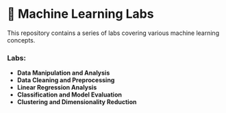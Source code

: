 # 🚀 Machine Learning Labs

This repository contains a series of labs covering various machine learning concepts.

### Labs:

- **Data Manipulation and Analysis**
- **Data Cleaning and Preprocessing**
- **Linear Regression Analysis**
- **Classification and Model Evaluation**
- **Clustering and Dimensionality Reduction**